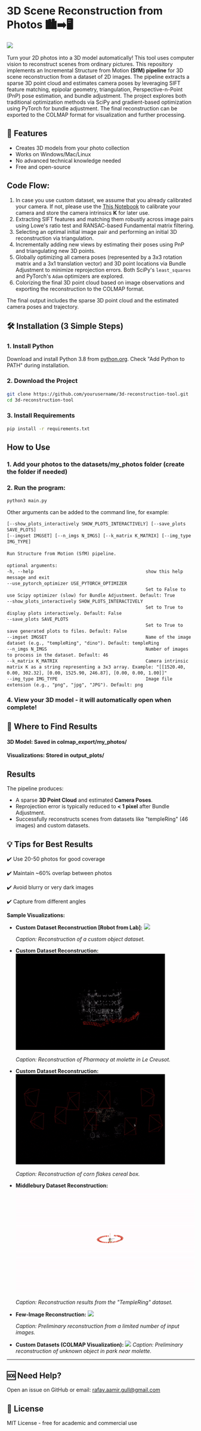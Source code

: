 # 3D Scene Reconstruction from Photos 🏙️➡️🖥️

![](assets/gifs/unknown_object.gif)

Turn your 2D photos into a 3D model automatically! This tool uses computer vision to reconstruct scenes from ordinary pictures.
This repository implements an Incremental Structure from Motion **(SfM) pipeline** for 3D scene reconstruction from a dataset of 2D images. The pipeline extracts a sparse 3D point cloud and estimates camera poses by leveraging SIFT feature matching, epipolar geometry, triangulation, Perspective-n-Point (PnP) pose estimation, and bundle adjustment. The project explores both traditional optimization methods via SciPy and gradient-based optimization using PyTorch for bundle adjustment. The final reconstruction can be exported to the COLMAP format for visualization and further processing.

## 🌟 Features

- Creates 3D models from your photo collection
- Works on Windows/Mac/Linux
- No advanced technical knowledge needed
- Free and open-source

## Code Flow:

1.  In case you use custom dataset, we assume that you already calibrated your camera. If not, please use the [This Notebook](calibration_notebook.ipynb) to calibrate your camera and store the camera intrinsics **K** for later use.
2.  Extracting SIFT features and matching them robustly across image pairs using Lowe's ratio test and RANSAC-based Fundamental matrix filtering.
3.  Selecting an optimal initial image pair and performing an initial 3D reconstruction via triangulation.
4.  Incrementally adding new views by estimating their poses using PnP and triangulating new 3D points.
5.  Globally optimizing all camera poses (represented by a 3x3 rotation matrix and a 3x1 translation vector) and 3D point locations via Bundle Adjustment to minimize reprojection errors. Both SciPy's `least_squares` and PyTorch's `Adam` optimizers are explored.
6.  Colorizing the final 3D point cloud based on image observations and exporting the reconstruction to the COLMAP format.

The final output includes the sparse 3D point cloud and the estimated camera poses and trajectory.

## 🛠️ Installation (3 Simple Steps)

### 1. Install Python

Download and install Python 3.8 from [python.org](https://www.python.org/downloads/). Check "Add Python to PATH" during installation.

### 2. Download the Project

```bash
git clone https://github.com/yourusername/3d-reconstruction-tool.git
cd 3d-reconstruction-tool
```

### 3. Install Requirements

```bash
pip install -r requirements.txt
```

## How to Use

### 1. Add your photos to the datasets/my_photos folder (create the folder if needed)

### 2. Run the program:

```bash
python3 main.py
```

Other arguments can be added to the command line, for example:

```usage: main.py [-h] [--use_pytorch_optimizer USE_PYTORCH_OPTIMIZER]
[--show_plots_interactively SHOW_PLOTS_INTERACTIVELY] [--save_plots SAVE_PLOTS]
[--imgset IMGSET] [--n_imgs N_IMGS] [--k_matrix K_MATRIX] [--img_type IMG_TYPE]

Run Structure from Motion (SfM) pipeline.

optional arguments:
-h, --help                                          show this help message and exit
--use_pytorch_optimizer USE_PYTORCH_OPTIMIZER
                                                    Set to False to use Scipy optimizer (slow) for Bundle Adjustment. Default: True
--show_plots_interactively SHOW_PLOTS_INTERACTIVELY
                                                    Set to True to display plots interactively. Default: False
--save_plots SAVE_PLOTS
                                                    Set to True to save generated plots to files. Default: False
--imgset IMGSET                                     Name of the image dataset (e.g., "templeRing", "dino"). Default: templeRing
--n_imgs N_IMGS                                     Number of images to process in the dataset. Default: 46
--k_matrix K_MATRIX                                 Camera intrinsic matrix K as a string representing a 3x3 array. Example: "[[1520.40, 0.00, 302.32], [0.00, 1525.90, 246.87], [0.00, 0.00, 1.00]]"
--img_type IMG_TYPE                                 Image file extension (e.g., "png", "jpg", "JPG"). Default: png
```

### 4. View your 3D model - it will automatically open when complete!

## 📂 Where to Find Results

#### 3D Model: Saved in colmap_export/my_photos/

#### Visualizations: Stored in output_plots/

## Results

The pipeline produces:

- A sparse **3D Point Cloud** and estimated **Camera Poses**.
- Reprojection error is typically reduced to **< 1 pixel** after Bundle Adjustment.
- Successfully reconstructs scenes from datasets like "templeRing" (46 images) and custom datasets.

## 💡 Tips for Best Results

✔️ Use 20-50 photos for good coverage

✔️ Maintain ~60% overlap between photos

✔️ Avoid blurry or very dark images

✔️ Capture from different angles

**Sample Visualizations:**

- **Custom Dataset Reconstruction [Robot from Lab]:**
  ![](assets/gifs/custom_data.gif)

  _Caption: Reconstruction of a custom object dataset._

- **Custom Dataset Reconstruction:**
  ![](assets/gifs/pharm_at_mollet.gif)

  _Caption: Reconstruction of Pharmacy at molette in Le Creusot._

- **Custom Dataset Reconstruction:**
  ![](assets/gifs/corn_fla_box.gif)

  _Caption: Reconstruction of corn flakes cereal box._

- **Middlebury Dataset Reconstruction:**
  ![](assets/gifs/Middlebury.gif)

  _Caption: Reconstruction results from the "TempleRing" dataset._

- **Few-Image Reconstruction:**
  ![](assets/gifs/too_few.gif)

  _Caption: Preliminary reconstruction from a limited number of input images._

- **Custom Datasets (COLMAP Visualization):**
  ![](assets/gifs/unknown_object.gif)
  _Caption: Preliminary reconstruction of unknown object in park near molette._

---

## 🆘 Need Help?

Open an issue on GitHub or email: rafay.aamir.gull@gmail.com

## 📜 License

MIT License - free for academic and commercial use
